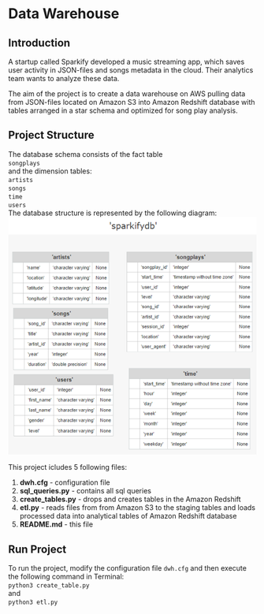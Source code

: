 # Data Warehouse

## Introduction
A startup called Sparkify developed a music streaming app, which saves user activity in JSON-files and songs metadata in the cloud. Their analytics team wants to analyze these data.

The aim of the project is to create a data warehouse on AWS pulling data from JSON-files located on Amazon S3 into Amazon Redshift database with tables arranged in a star schema and optimized for song play analysis.

## Project Structure
The database schema consists of the fact table<br> `songplays`<br> and the dimension tables:<br> `artists`<br> `songs`<br> `time`<br> `users`<br> The database structure is represented by the following diagram:
![sparkifydb](sparkifydb.png)

This project icludes 5 following files:<br>
1) **dwh.cfg** - configuration file<br>
2) **sql_queries.py** - contains all sql queries<br>
3) **create_tables.py** - drops and creates tables in the Amazon Redshift<br>
4) **etl.py** - reads files from from Amazon S3 to the staging tables and loads processed data into analytical tables of Amazon Redshift database<br>
5) **README.md** - this file<br>

## Run Project
To run the project, modify the configuration file `dwh.cfg` and then execute the following command in Terminal:<br>
`python3 create_table.py`<br>
and<br>
`python3 etl.py`
